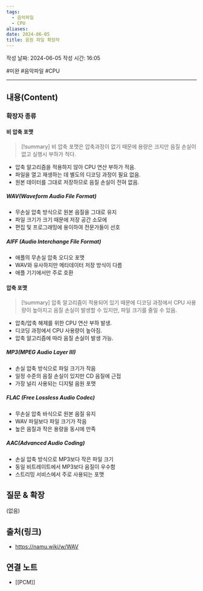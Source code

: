 ```yaml
---
tags:
  - 음악파일
  - CPU
aliases: 
date: 2024-06-05
title: 음원 파일 확장자
---
```

작성 날짜: 2024-06-05
작성 시간: 16:05

#미완 #음악파일 #CPU 

----
## 내용(Content)

### 확장자 종류

#### 비 압축 포맷

>[!summary]
> 비 압축 포맷은 압축과정이 없기 때문에 용량은 크지만 음질 손실이 없고 실행시 부하가 적다.

- 압축 알고리즘을 적용하지 않아 CPU 연산 부하가 적음.
- 파일을 열고 재생하는 데 별도의 디코딩 과정이 필요 없음.
- 원본 데이터를 그대로 저장하므로 음질 손실이 전혀 없음.

##### WAV(Waveform Audio File Format)

- 무손실 압축 방식으로 원본 음질을 그대로 유지
- 파일 크기가 크기 때문에 저장 공간 소모에 
- 편집 및 프로그래밍에 용이하여 전문가들이 선호
##### AIFF (Audio Interchange File Format)

- 애플의 무손실 압축 오디오 포맷
- WAV와 유사하지만 메타데이터 저장 방식이 다름
- 애플 기기에서만 주로 호환

#### 압축 포맷

>[!summary]
> 압축 알고리즘이 적용되어 있기 때문에 디코딩 과정에서 CPU 사용량이 높아지고 음질 손실이 발생할 수 있지만, 파일 크기를 줄일 수 있음.

- 압축/압축 해제를 위한 CPU 연산 부하 발생.
- 디코딩 과정에서 CPU 사용량이 높아짐.
- 압축 알고리즘에 따라 음질 손실이 발생 가능.

##### MP3(MPEG Audio Layer III)

- 손실 압축 방식으로 파일 크기가 작음
- 일정 수준의 음질 손실이 있지만 CD 음질에 근접
- 가장 널리 사용되는 디지털 음원 포맷

##### FLAC (Free Lossless Audio Codec)

- 무손실 압축 바식으로 원본 음질 유지
- WAV 파일보다 파일 크기가 작음
- 높은 음질과 작은 용량을 동시에 만족

##### AAC(Advanced Audio Coding)

- 손실 압축 방식으로 MP3보다 작은 파일 크기
- 동일 비트레이트에서 MP3보다 음질이 우수함
- 스트리밍 서비스에서 주로 사용되는 포맷





## 질문 & 확장

(없음)

## 출처(링크)

- https://namu.wiki/w/WAV

## 연결 노트

- [[PCM]]